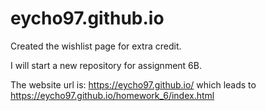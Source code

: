 # eycho97.github.io

Created the wishlist page for extra credit.

I will start a new repository for assignment 6B.

The website url is:
https://eycho97.github.io/ which leads to
https://eycho97.github.io/homework_6/index.html